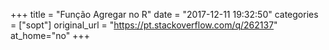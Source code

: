 +++
title = "Função Agregar no R"
date = "2017-12-11 19:32:50"
categories = ["sopt"]
original_url = "https://pt.stackoverflow.com/q/262137"
at_home="no"
+++

